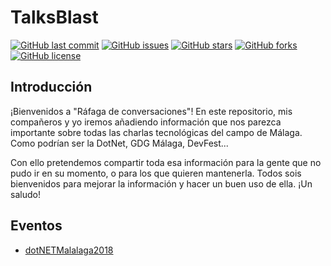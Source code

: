 # TalksBlast

[![GitHub last commit](https://img.shields.io/github/last-commit/KamiKeys/TalksBlast.svg)]()
[![GitHub issues](https://img.shields.io/github/issues/KamiKeys/TalksBlast.svg)]()
[![GitHub stars](https://img.shields.io/github/stars/KamiKeys/TalksBlast.svg)]()
[![GitHub forks](https://img.shields.io/github/forks/KamiKeys/TalksBlast.svg)](https://github.com/KamiKeys/TalksBlast/network)
[![GitHub license](https://img.shields.io/github/license/KamiKeys/TalksBlast.svg)](https://github.com/KamiKeys/TalksBlast/blob/master/LICENSE)  
  
## Introducción  
¡Bienvenidos a "Ráfaga de conversaciones"! En este repositorio, mis compañeros y yo iremos añadiendo información que nos parezca importante sobre todas las charlas tecnológicas del campo de Málaga. Como podrían ser la DotNet, GDG Málaga, DevFest...  
  
Con ello pretendemos compartir toda esa información para la gente que no pudo ir en su momento, o para los que quieren mantenerla. Todos sois bienvenidos para mejorar la información y hacer un buen uso de ella. ¡Un saludo!

## Eventos
+ [dotNETMalalaga2018](./DotNet-Malaga2018.md)
